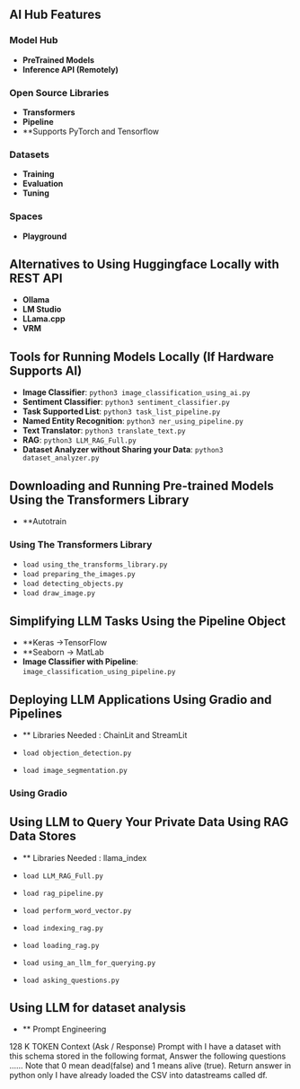 ## AI Hub Features

### Model Hub
- **PreTrained Models**
- **Inference API (Remotely)**

### Open Source Libraries
- **Transformers**
- **Pipeline**
- **Supports PyTorch and Tensorflow

### Datasets
- **Training**
- **Evaluation**
- **Tuning**

### Spaces
- **Playground**

## Alternatives to Using Huggingface Locally with REST API

- **Ollama**
- **LM Studio**
- **LLama.cpp**
- **VRM**

## Tools for Running Models Locally (If Hardware Supports AI)

- **Image Classifier**: `python3 image_classification_using_ai.py`
- **Sentiment Classifier**: `python3 sentiment_classifier.py`
- **Task Supported List**: `python3 task_list_pipeline.py`
- **Named Entity Recognition**: `python3 ner_using_pipeline.py`
- **Text Translator**: `python3 translate_text.py`
- **RAG**: `python3 LLM_RAG_Full.py`
- **Dataset Analyzer without Sharing your Data**: `python3 dataset_analyzer.py`

## Downloading and Running Pre-trained Models Using the Transformers Library
- **Autotrain

### Using The Transformers Library
- `load using_the_transforms_library.py`
- `load preparing_the_images.py`
- `load detecting_objects.py`
- `load draw_image.py`

## Simplifying LLM Tasks Using the Pipeline Object
- **Keras ->TensorFlow
- **Seaborn -> MatLab
- **Image Classifier with Pipeline**: `image_classification_using_pipeline.py`

## Deploying LLM Applications Using Gradio and Pipelines
- ** Libraries Needed : ChainLit and StreamLit

- `load objection_detection.py`
- `load image_segmentation.py`

### Using Gradio

## Using LLM to Query Your Private Data Using RAG Data Stores
- ** Libraries Needed : llama_index

- `load LLM_RAG_Full.py`
- `load rag_pipeline.py`
- `load perform_word_vector.py`
- `load indexing_rag.py`
- `load loading_rag.py`
- `load using_an_llm_for_querying.py`
- `load asking_questions.py`


## Using LLM for dataset analysis
- ** Prompt Engineering

128 K TOKEN Context (Ask / Response)
Prompt with I have a dataset with this schema stored in the following format,
Answer the following questions ……
Note that 0 mean dead(false) and 1 means alive (true).
Return answer in python only
I have already loaded the CSV into datastreams called df.





